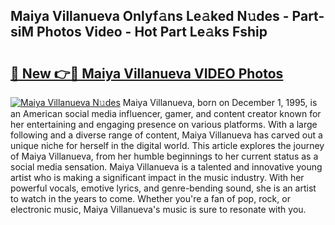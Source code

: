 ## Maiya Villanueva Onlyf𝚊ns Le𝚊ked N𝚞des - Part-siM Photos Video - Hot Part Le𝚊ks Fship

# <h2><a href="http://ab99526.deff.icu/?id=Maiya+Villanueva">🔗 New 👉🔴 Maiya Villanueva VIDEO Photos</a></h2>

[![Maiya Villanueva N𝚞des](https://i.imgur.com/rIISA9y.gif)](http://ab99526.deff.icu/?id=Maiya+Villanueva)
Maiya Villanueva, born on December 1, 1995, is an American social media influencer, gamer, and content creator known for her entertaining and engaging presence on various platforms. With a large following and a diverse range of content, Maiya Villanueva has carved out a unique niche for herself in the digital world. This article explores the journey of Maiya Villanueva, from her humble beginnings to her current status as a social media sensation. Maiya Villanueva is a talented and innovative young artist who is making a significant impact in the music industry. With her powerful vocals, emotive lyrics, and genre-bending sound, she is an artist to watch in the years to come. Whether you're a fan of pop, rock, or electronic music, Maiya Villanueva's music is sure to resonate with you.

